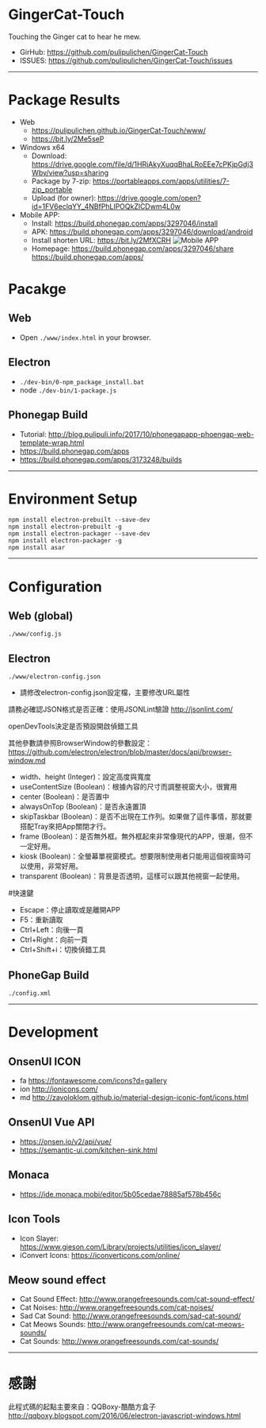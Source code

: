 # GingerCat-Touch

Touching the Ginger cat to hear he mew.

-   GirHub: <https://github.com/pulipulichen/GingerCat-Touch>
-   ISSUES: <https://github.com/pulipulichen/GingerCat-Touch/issues>

----

# Package Results
-   Web
    *   <https://pulipulichen.github.io/GingerCat-Touch/www/>
    *   <https://bit.ly/2Me5seP>
-   Windows x64
    *   Download: <https://drive.google.com/file/d/1HRjAkyXuqqBhaLRoEEe7cPKjpGdj3Wbv/view?usp=sharing>
    *   Package by 7-zip: <https://portableapps.com/apps/utilities/7-zip_portable>
    *   Upload (for owner): <https://drive.google.com/open?id=1FV6eclqYY_4NBfPhLlPOQkZlCDwm4L0w>
-   Mobile APP:
    *   Install: <https://build.phonegap.com/apps/3297046/install>
    *   APK: <https://build.phonegap.com/apps/3297046/download/android>
    *   Install shorten URL: <https://bit.ly/2MfXCRH>
      ![Mobile APP](https://chart.googleapis.com/chart?chs=116x116&cht=qr&chl=https%3A%2F%2Fbuild.phonegap.com%2Fapps%2F3297046%2Finstall%2FwjJ1oeiQ5QMRpjZ6vngR&chld=L|1&choe=UTF-8)
    *   Homepage: <https://build.phonegap.com/apps/3297046/share> <https://build.phonegap.com/apps/>

# Pacakge

## Web
-   Open `./www/index.html` in your browser.

## Electron
-   `./dev-bin/0-npm_package_install.bat`
-   node `./dev-bin/1-package.js`

## Phonegap Build
-   Tutorial: <http://blog.pulipuli.info/2017/10/phonegapapp-phoengap-web-template-wrap.html>
-   <https://build.phonegap.com/apps>
-   <https://build.phonegap.com/apps/3173248/builds>

----

# Environment Setup

````
npm install electron-prebuilt --save-dev
npm install electron-prebuilt -g
npm install electron-packager --save-dev
npm install electron-packager -g
npm install asar
````

----

# Configuration

## Web (global)

`./www/config.js`

## Electron

`./www/electron-config.json`

-   請修改electron-config.json設定檔，主要修改URL屬性

請務必確認JSON格式是否正確：使用JSONLint驗證 <http://jsonlint.com/>

openDevTools決定是否預設開啟偵錯工具

其他參數請參照BrowserWindow的參數設定：
<https://github.com/electron/electron/blob/master/docs/api/browser-window.md>

*   width、height (Integer)：設定高度與寬度
*   useContentSize (Boolean)：根據內容的尺寸而調整視窗大小，很實用
*   center (Boolean)：是否置中
*   alwaysOnTop (Boolean)：是否永遠置頂
*   skipTaskbar (Boolean)：是否不出現在工作列。如果做了這件事情，那就要搭配Tray來把App關閉才行。
*   frame (Boolean)：是否無外框。無外框起來非常像現代的APP，很潮，但不一定好用。
*   kiosk (Boolean)：全螢幕單視窗模式。想要限制使用者只能用這個視窗時可以使用，非常好用。
*   transparent (Boolean)：背景是否透明，這樣可以跟其他視窗一起使用。

#快速鍵
*   Escape：停止讀取或是離開APP
*   F5：重新讀取
*   Ctrl+Left：向後一頁
*   Ctrl+Right：向前一頁
*   Ctrl+Shift+i：切換偵錯工具

## PhoneGap Build

`./config.xml`

----

# Development

## OnsenUI ICON

-   fa <https://fontawesome.com/icons?d=gallery>
-   ion <http://ionicons.com/>
-   md <http://zavoloklom.github.io/material-design-iconic-font/icons.html>

## OnsenUI Vue API

-   <https://onsen.io/v2/api/vue/>
-   <https://semantic-ui.com/kitchen-sink.html>

## Monaca

-   <https://ide.monaca.mobi/editor/5b05cedae78885af578b456c>

## Icon Tools

-   Icon Slayer: <https://www.gieson.com/Library/projects/utilities/icon_slayer/>
-   iConvert Icons: <https://iconverticons.com/online/>

## Meow sound effect

-   Cat Sound Effect: <http://www.orangefreesounds.com/cat-sound-effect/>
-   Cat Noises: <http://www.orangefreesounds.com/cat-noises/>
-   Sad Cat Sound: <http://www.orangefreesounds.com/sad-cat-sound/>
-   Cat Meows Sounds: <http://www.orangefreesounds.com/cat-meows-sounds/>
-   Cat Sounds: <http://www.orangefreesounds.com/cat-sounds/>

----

# 感謝

此程式碼的起點主要來自：QQBoxy-酷酷方盒子
<http://qqboxy.blogspot.com/2016/06/electron-javascript-windows.html>
